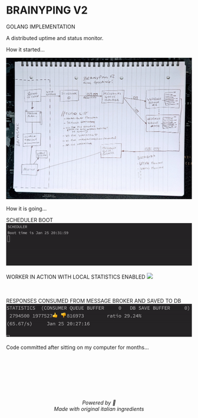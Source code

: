 <H1>BRAINYPING V2</H1>
GOLANG IMPLEMENTATION

A distributed uptime and status monitor.

How it started...

<img src="readme_material/how_it_started_idea.jpg">

How it is going...

SCHEDULER BOOT
<img src="readme_material/scheduler_start.gif">
<br><br>
WORKER IN ACTION WITH LOCAL STATISTICS ENABLED
<img src="readme_material/worker_workers.gif">

<br><br>
RESPONSES CONSUMED FROM MESSAGE BROKER AND SAVED TO DB
<img src="readme_material/response_collected.gif">
<br><br>
Code committed after sitting on my computer for months...<br><br>
<br><br><br><br><br><br>
<div style="text-align: center;"><i>
Powered by 🍝<br>
Made with original italian ingredients
</i></div>










